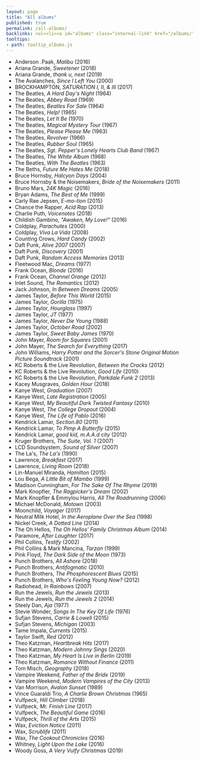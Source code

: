```yaml
---
layout: page
title: "All albums"
published: true
permalink: /all-albums/
backlinks: <ul><li><a id="albums" class="internal-link" href="/albums/">Albums</a></li></ul>
tooltips: 
- path: tooltip_albums.js
---
```


* Anderson .Paak, *Malibu* (2016)
* Ariana Grande, *Sweetener* (2018)
* Ariana Grande, *thank u, next* (2019)
* The Avalanches, *Since I Left You* (2000)
* BROCKHAMPTON, *SATURATION I, II, & III* (2017)
* The Beatles, *A Hard Day's Night* (1964)
* The Beatles, *Abbey Road* (1969)
* The Beatles, *Beatles For Sale* (1964)
* The Beatles, *Help!* (1965)
* The Beatles, *Let It Be* (1970)
* The Beatles, *Magical Mystery Tour* (1967)
* The Beatles, *Please Please Me* (1963)
* The Beatles, *Revolver* (1966)
* The Beatles, *Rubber Soul* (1965)
* The Beatles, *Sgt. Pepper's Lonely Hearts Club Band* (1967)
* The Beatles, *The White Album* (1968)
* The Beatles, *With The Beatles* (1963)
* The Beths, *Future Me Hates Me* (2018)
* Bruce Hornsby, *Halcyon Days* (2004)
* Bruce Hornsby & the Noisemakers, *Bride of the Noisemakers* (2011)
* Bruno Mars, *24K Magic* (2016)
* Bryan Adams, *The Best of Me* (1999)
* Carly Rae Jepsen, *E-mo-tion* (2015)
* Chance the Rapper, *Acid Rap* (2013)
* Charlie Puth, *Voicenotes* (2018)
* Childish Gambino, *"Awaken, My Love!"* (2016)
* Coldplay, *Parachutes* (2000)
* Coldplay, *Viva La Vida* (2008)
* Counting Crows, *Hard Candy* (2002)
* Daft Punk, *Alive 2007* (2007)
* Daft Punk, *Discovery* (2001)
* Daft Punk, *Random Access Memories* (2013)
* Fleetwood Mac, *Dreams* (1977)
* Frank Ocean, *Blonde* (2016)
* Frank Ocean, *Channel Orange* (2012)
* Inlet Sound, *The Romantics* (2012)
* Jack Johnson, *In Between Dreams* (2005)
* James Taylor, *Before This World* (2015)
* James Taylor, *Gorilla* (1975)
* James Taylor, *Hourglass* (1997)
* James Taylor, *JT* (1977)
* James Taylor, *Never Die Young* (1988)
* James Taylor, *October Road* (2002)
* James Taylor, *Sweet Baby James* (1970)
* John Mayer, *Room for Squares* (2001)
* John Mayer, *The Search for Everything* (2017)
* John Williams, *Harry Potter and the Sorcer's Stone Original Motion Picture Soundtrack* (2001)
* KC Roberts & the Live Revolution, *Between the Cracks* (2012)
* KC Roberts & the Live Revolution, *Good Life* (2010)
* KC Roberts & the Live Revolution, *Parkdale Funk 2* (2013)
* Kacey Musgraves, *Golden Hour* (2018)
* Kanye West, *Graduation* (2007)
* Kanye West, *Late Registration* (2005)
* Kanye West, *My Beautiful Dark Twisted Fantasy* (2010)
* Kanye West, *The College Dropout* (2004)
* Kanye West, *The Life of Pablo* (2016)
* Kendrick Lamar, *Section.80* (2011)
* Kendrick Lamar, *To Pimp A Butterfly* (2015)
* Kendrick Lamar, *good kid, m.A.A.d city* (2012)
* Kruger Brothers, *The Suite, Vol. 1* (2007)
* LCD Soundsystem, *Sound of Silver* (2007)
* The La's, *The La's* (1990)
* Lawrence, *Breakfast* (2017)
* Lawrence, *Living Room* (2018)
* Lin-Manuel Miranda, *Hamilton* (2015)
* Lou Bega, *A Little Bit of Mambo* (1999)
* Madison Cunningham, *For The Sake Of The Rhyme* (2019)
* Mark Knopfler, *The Ragpicker's Dream* (2002)
* Mark Knopfler & Emmylou Harris, *All The Roadrunning* (2006)
* Michael McDonald, *Motown* (2003)
* Moonchild, *Voyager* (2017)
* Neutral Milk Hotel, *In the Aeroplane Over the Sea* (1998)
* Nickel Creek, *A Dotted Line* (2014)
* The Oh Hellos, *The Oh Hellos' Family Christmas Album* (2014)
* Paramore, *After Laughter* (2017)
* Phil Collins, *Testify* (2002)
* Phil Collins & Mark Mancina, *Tarzan* (1999)
* Pink Floyd, *The Dark Side of the Moon* (1973)
* Punch Brothers, *All Ashore* (2018)
* Punch Brothers, *Antifogmatic* (2010)
* Punch Brothers, *The Phosphorescent Blues* (2015)
* Punch Brothers, *Who's Feeling Young Now?* (2012)
* Radiohead, *In Rainbows* (2007)
* Run the Jewels, *Run the Jewels* (2013)
* Run the Jewels, *Run the Jewels 2* (2014)
* Steely Dan, *Aja* (1977)
* Stevie Wonder, *Songs In The Key Of Life* (1976)
* Sufjan Stevens, *Carrie & Lowell* (2015)
* Sufjan Stevens, *Michigan* (2003)
* Tame Impala, *Currents* (2015)
* Taylor Swift, *Red* (2012)
* Theo Katzman, *Heartbreak Hits* (2017)
* Theo Katzman, *Modern Johnny Sings* (2020)
* Theo Katzman, *My Heart Is Live in Berlin* (2019)
* Theo Katzman, *Romance Without Finance* (2011)
* Tom Misch, *Geography* (2018)
* Vampire Weekend, *Father of the Bride* (2019)
* Vampire Weekend, *Modern Vampires of the City* (2013)
* Van Morrison, *Avalon Sunset* (1989)
* Vince Guaraldi Trio, *A Charlie Brown Christmas* (1965)
* Vulfpeck, *Hill Climber* (2018)
* Vulfpeck, *Mr. Finish Line* (2017)
* Vulfpeck, *The Beautiful Game* (2016)
* Vulfpeck, *Thrill of the Arts* (2015)
* Wax, *Eviction Notice* (2011)
* Wax, *Scrublife* (2011)
* Wax, *The Cookout Chronicles* (2016)
* Whitney, *Light Upon the Lake* (2016)
* Woody Goss, *A Very Vulfy Christmas* (2019)
